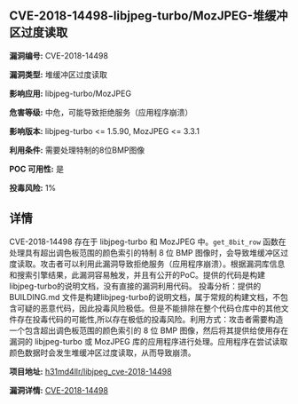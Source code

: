## CVE-2018-14498-libjpeg-turbo/MozJPEG-堆缓冲区过度读取

**漏洞编号:** CVE-2018-14498

**漏洞类型:** 堆缓冲区过度读取

**影响应用:** libjpeg-turbo/MozJPEG

**危害等级:** 中危，可能导致拒绝服务（应用程序崩溃）

**影响版本:** libjpeg-turbo <= 1.5.90, MozJPEG <= 3.3.1

**利用条件:** 需要处理特制的8位BMP图像

**POC 可用性:** 是

**投毒风险:** 1%

## 详情

CVE-2018-14498 存在于 libjpeg-turbo 和 MozJPEG 中。`get_8bit_row` 函数在处理具有超出调色板范围的颜色索引的特制 8 位 BMP 图像时，会导致堆缓冲区过度读取。攻击者可以利用此漏洞导致拒绝服务（应用程序崩溃）。根据漏洞库信息和搜索引擎结果，此漏洞容易触发，并且有公开的PoC。提供的代码是构建libjpeg-turbo的说明文档，没有直接的漏洞利用代码。 投毒分析：提供的BUILDING.md 文件是构建libjpeg-turbo的说明文档，属于常规的构建文档，不包含可疑的恶意代码，因此投毒风险极低。但是不能排除在整个代码仓库中的其他文件存在投毒代码的可能性,所以存在极低的投毒风险。利用方式：攻击者需要构造一个包含超出调色板范围的颜色索引的 8 位 BMP 图像，然后将其提供给使用存在漏洞的 libjpeg-turbo 或 MozJPEG 库的应用程序进行处理。应用程序在尝试读取颜色数据时会发生堆缓冲区过度读取，从而导致崩溃。

**项目地址:** [h31md4llr/libjpeg_cve-2018-14498](https://github.com/h31md4llr/libjpeg_cve-2018-14498)

**漏洞详情:** [CVE-2018-14498](https://nvd.nist.gov/vuln/detail/CVE-2018-14498)